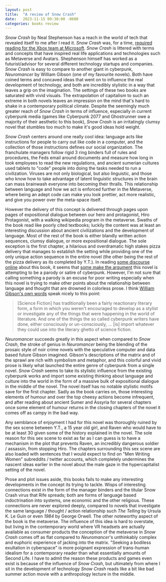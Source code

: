 ```yaml
---
layout: post
title:  "A review of Snow Crash"
date:   2023-11-15 09:30:00 -0600
categories: books review
---
```


*Snow Crash* by Neal Stephenson has a reach in the world of tech that revealed itself to me after I read it. *Snow Crash* was, for a time, [required reading for the Xbox team at Microsoft](https://www.bbc.com/news/technology-24116925). *Snow Crash* is littered with terms and concepts that have inspired real life applications and technologies such as Metaverse and Avatars. Shephenson himself has worked as a futurist/advisor for several different technology startups and companies. *Snow Crash* is easy to compare to another giant in cyberpunk, *Neuromancer* by William Gibson (one of my favourite novels). Both have coined terms and concaved ideas that went on to influence the real development of technology, and both are incredibly stylistic in a way that leaves a grip on the imagination. The settings of these two books are saturated with vivid visuals. The extrapolation of capitalism to such an extreme in both novels leaves an impression on the mind that's hard to shake in a contemporary political climate. Despite the seemingly much greater reach of *Snow Crash* in terms of influence, especially in current cyberpunk media (games like Cyberpunk 2077 and Ghostrunner owe a majority of their aesthetic to this book), *Snow Crash* is an irritatingly clumsy novel that stumbles too much to make it's good ideas hold weight. 

*Snow Crash* centers around one really cool idea: language acts like instructions for people to carry out like code in a computer, and the collection of those instructions defines our social organization. The franchulate managers follow rigid 3 ring binders full of rules and procedures, the Feds email around documents and measure how long in took employees to read the new regulations, and ancient sumerian cultures used tablets to "code" people into doing the tasks needed to run a civilization. Viruses are not only biological, but also linguistic, and those who know how to take advantage of latent linguistic structures in the brain can mass brainwash everyone into becoming their thralls. This relationship between language and how we act is enforced further in the Metaverse, where being an adept code can make you look prettier, act more realistic, and give you power over the meta-space itself. 

However the delivery of this concept is delivered through pages upon pages of expositional dialogue between our hero and protagonist, Hiro Protagonist, with a walking wikipedia program in the metaverse. Swaths of the book read like poorly cited textbooks; luckily the content was at least an interesting discussion about ancient civilizations and the development of language. Most of the rest of the book is either blandly written action sequences, clumsy dialogue, or more expositional dialogue. The sole exception is the first chapter, a hilarious and overdramatic high stakes pizza delivery that manages to establish the setting while providing one of the only unique action sequence in the entire novel (the other being the rest of the pizza delivery as its completed by Y.T.). In reading [some discourse online](https://www.reddit.com/r/books/comments/39x06i/struggling_through_snow_crash_what_am_i_missing/) about this book, it seems that [some make the argument](https://en.wikipedia.org/wiki/Snow_Crash#Literary_significance_and_criticism) this novel is attempting to be a parody or satire of cyberpunk. However, I'm not sure that calling something a parody is an excuse for poor writing especially when this novel is trying to make other points about the relationship between language and thought that are drowned in colorless prose. I think [William Gibson's own words](https://youtu.be/AxbZq8Zmd88?t=127) speak nicely to this point: 

> [Science Fiction] has traditionally been a fairly reactionary literary form, a form in which you weren't encouraged to develop as a stylist or investigate any of the things that were happening in the world of literature. And one of the things the so called cyberpunk writers have done, either consciously or un-consciously, ... [is] import whatever they could use into the literary ghetto of science fiction. 

*Neuromancer* succeeds greatly in this aspect when compared to *Snow Crash*, the stroke of genius in *Neuromancer* being the blending of the prosaic style of noir crime novels with the speculative computer and data based future Gibson imagined. Gibson's descriptions of the matrix and of the sprawl are rich with symbolism and metaphor, and this colorful and vivid prose is likely what launched the entire genre of cyberpunk from a single novel. *Snow Crash* seems to take its stylistic influence from the existing cyberpunk works and import some existing thinking about language and culture into the world in the form of a massive bulk of expositional dialogue in the middle of the novel. The novel itself has no notable stylistic motifs save for the first chapter. Sadly as the book carries on, those interesting elements of humour and over the top cheesy actions become infrequent, and after reading about ancient Sumer and Assyria for several chapters once some element of humour returns in the closing chapters of the novel it comes off as campy in the bad way. 

Any semblance of enjoyment I had for this novel was thoroughly ruined by the sex scene between Y.T., a 15 year old girl, and Raven who would have to be at least 30 given some of the history explained in the novel. The sole reason for this sex scene to exist as far as I can guess is to have a mechanism in the plot that prevents Raven, an incredibly dangerous soldier / assassin, from stopping Hiro. The chapters surrounding this sex scene are also loaded with sentences that I would expect to find on "Men Writing Women" subreddits / twitter accounts, which completely undermines the nascent ideas earlier in the novel about the male gaze in the hypercapitalist setting of the novel. 

Prose and plot issues aside, this books fails to make any interesting developments in the concept its trying to tackle. Wisps of interesting connections exist in the form of the manager binders and the titular Snow Crash virus that Rife spreads; both are forms of language based indoctrination into systems, one economic and the other religious. These connections are never explored deeply, compared to novels that investigate the same language / thought / action relationship such *The Telling* by Ursula K. Le Guin or even *1984* by George Orwell. The other noteworthy aspect of the book is the metaverse. The influence of this idea is hard to overstate, but living in the contemporary world where VR headsets are actually available as consumer products the conception of the metaverse in *Snow Crash* comes off as flat compared to *Neuromancer*'s unthinkably complex and euphoric experience of jacking into the matrix. "Seeking a bodiless exultation in cyberspace" is more poignant expression of trans-human idealism for a contemporary reader than what essentially amounts of Second Life. I have to admit the reason these products and games even exist is because of the influence of *Snow Crash*, but ultimately from where I sit in the development of technology *Snow Crash* reads like a bit like bad summer action movie with a anthropology lecture in the middle. 